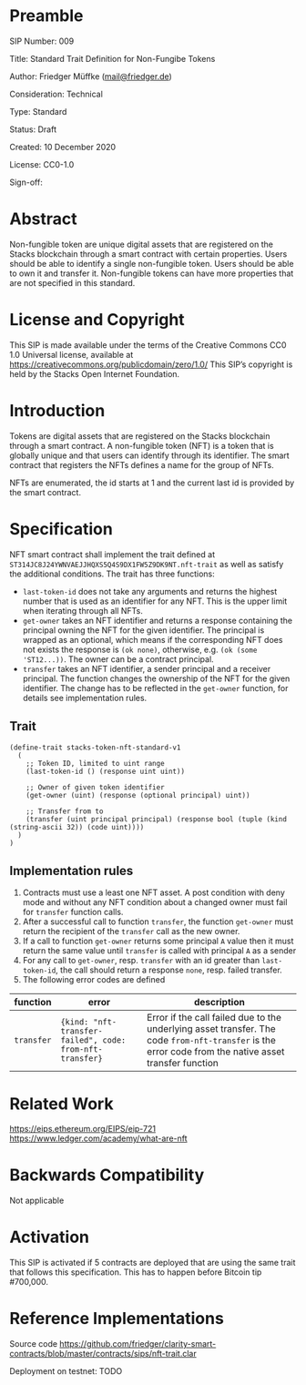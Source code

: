 # Preamble

SIP Number: 009

Title: Standard Trait Definition for Non-Fungibe Tokens

Author: Friedger Müffke (mail@friedger.de)

Consideration: Technical

Type: Standard

Status: Draft

Created: 10 December 2020

License: CC0-1.0

Sign-off:

# Abstract

Non-fungible token are unique digital assets that are registered on the Stacks blockchain through a smart contract with certain properties.
Users should be able to identify a single non-fungible token. Users should be able to own it and transfer it. Non-fungible tokens can have more properties that are not specified in this standard.

# License and Copyright

This SIP is made available under the terms of the Creative Commons CC0 1.0 Universal license, available at https://creativecommons.org/publicdomain/zero/1.0/
This SIP’s copyright is held by the Stacks Open Internet Foundation.

# Introduction

Tokens are digital assets that are registered on the Stacks blockchain through a smart contract. A non-fungible token (NFT) is a token that is globally unique and that users can identify through its identifier. The smart contract that registers the NFTs defines a name for the group of NFTs.

NFTs are enumerated, the id starts at 1 and the current last id is provided by the smart contract.

# Specification

NFT smart contract shall implement the trait defined at `ST314JC8J24YWNVAEJJHQXS5Q4S9DX1FW5Z9DK9NT.nft-trait` as well as satisfy the additional conditions.
The trait has three functions:
* `last-token-id` does not take any arguments and returns the highest number that is used as an identifier for any NFT. This is the upper limit when iterating through all NFTs.
* `get-owner` takes an NFT identifier and returns a response containing the principal owning the NFT for the given identifier. The principal is wrapped as an optional, which means if the corresponding NFT does not exists the response is `(ok none)`, otherwise, e.g. `(ok (some 'ST12...))`. The owner can be a contract principal.
* `transfer` takes an NFT identifier, a sender principal and a receiver principal. The function changes the ownership of the NFT for the given identifier. The change has to be reflected in the `get-owner` function, for details see implementation rules.

## Trait

```
(define-trait stacks-token-nft-standard-v1
  (
    ;; Token ID, limited to uint range
    (last-token-id () (response uint uint))

    ;; Owner of given token identifier
    (get-owner (uint) (response (optional principal) uint))

    ;; Transfer from to
    (transfer (uint principal principal) (response bool (tuple (kind (string-ascii 32)) (code uint))))
  )
)
```

## Implementation rules

1. Contracts must use a least one NFT asset. A post condition with deny mode and without any NFT condition about a changed owner must fail for `transfer` function calls.
1. After a successful call to function `transfer`, the function `get-owner` must return the recipient of the `transfer` call as the new owner.
1. If a call to function `get-owner` returns some principal `A` value then it must return the same value until `transfer` is called with principal `A` as a sender
1. For any call to `get-owner`, resp. `transfer` with an id greater than `last-token-id`, the call should return a response `none`, resp. failed transfer. 
1. The following error codes are defined

| function | error | description |
|----------|-------|-------------| 
|`transfer`|`{kind: "nft-transfer-failed", code: from-nft-transfer}`| Error if the call failed due to the underlying asset transfer. The code `from-nft-transfer` is the error code from the native asset transfer function|

# Related Work

https://eips.ethereum.org/EIPS/eip-721
https://www.ledger.com/academy/what-are-nft

# Backwards Compatibility

Not applicable

# Activation

This SIP is activated if 5 contracts are deployed that are using the same trait that follows this specification. This has to happen before Bitcoin tip #700,000.

# Reference Implementations

Source code
https://github.com/friedger/clarity-smart-contracts/blob/master/contracts/sips/nft-trait.clar

Deployment on testnet: TODO
